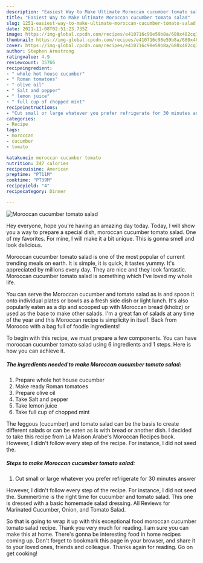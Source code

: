 ```yaml
---
description: "Easiest Way to Make Ultimate Moroccan cucumber tomato salad"
title: "Easiest Way to Make Ultimate Moroccan cucumber tomato salad"
slug: 1251-easiest-way-to-make-ultimate-moroccan-cucumber-tomato-salad
date: 2021-11-08T02:51:23.735Z
image: https://img-global.cpcdn.com/recipes/e410716c98e59b8a/680x482cq70/moroccan-cucumber-tomato-salad-recipe-main-photo.jpg
thumbnail: https://img-global.cpcdn.com/recipes/e410716c98e59b8a/680x482cq70/moroccan-cucumber-tomato-salad-recipe-main-photo.jpg
cover: https://img-global.cpcdn.com/recipes/e410716c98e59b8a/680x482cq70/moroccan-cucumber-tomato-salad-recipe-main-photo.jpg
author: Stephen Armstrong
ratingvalue: 4.9
reviewcount: 35766
recipeingredient:
- " whole hot house cucumber"
- " Roman tomatoes"
- " olive oil"
- " Salt and pepper"
- " lemon juice"
- " full cup of chopped mint"
recipeinstructions:
- "Cut small or large whatever you prefer refrigerate for 30 minutes answer"
categories:
- Recipe
tags:
- moroccan
- cucumber
- tomato

katakunci: moroccan cucumber tomato 
nutrition: 247 calories
recipecuisine: American
preptime: "PT11M"
cooktime: "PT39M"
recipeyield: "4"
recipecategory: Dinner

---
```



![Moroccan cucumber tomato salad](https://img-global.cpcdn.com/recipes/e410716c98e59b8a/680x482cq70/moroccan-cucumber-tomato-salad-recipe-main-photo.jpg)

Hey everyone, hope you're having an amazing day today. Today, I will show you a way to prepare a special dish, moroccan cucumber tomato salad. One of my favorites. For mine, I will make it a bit unique. This is gonna smell and look delicious.

Moroccan cucumber tomato salad is one of the most popular of current trending meals on earth. It is simple, it is quick, it tastes yummy. It's appreciated by millions every day. They are nice and they look fantastic. Moroccan cucumber tomato salad is something which I've loved my whole life.

You can serve the Moroccan cucumber and tomato salad as is and spoon it onto individual plates or bowls as a fresh side dish or light lunch. It&#39;s also popularly eaten as a dip and scooped up with Moroccan bread (khobz) or used as the base to make other salads. I&#39;m a great fan of salads at any time of the year and this Moroccan recipe is simplicity in itself. Back from Morocco with a bag full of foodie ingredients!


To begin with this recipe, we must prepare a few components. You can have moroccan cucumber tomato salad using 6 ingredients and 1 steps. Here is how you can achieve it.

<!--inarticleads1-->

##### The ingredients needed to make Moroccan cucumber tomato salad:

1. Prepare  whole hot house cucumber
1. Make ready  Roman tomatoes
1. Prepare  olive oil
1. Take  Salt and pepper
1. Take  lemon juice
1. Take  full cup of chopped mint


The feggous (cucumber) and tomato salad can be the basis to create different salads or can be eaten as is with bread or another dish. I decided to take this recipe from La Maison Arabe&#39;s Moroccan Recipes book. However, I didn&#39;t follow every step of the recipe. For instance, I did not seed the. 

<!--inarticleads2-->

##### Steps to make Moroccan cucumber tomato salad:

1. Cut small or large whatever you prefer refrigerate for 30 minutes answer


However, I didn&#39;t follow every step of the recipe. For instance, I did not seed the. Summertime is the right time for cucumber and tomato salad. This one is dressed with a basic homemade salad dressing. All Reviews for Marinated Cucumber, Onion, and Tomato Salad. 

So that is going to wrap it up with this exceptional food moroccan cucumber tomato salad recipe. Thank you very much for reading. I am sure you can make this at home. There's gonna be interesting food in home recipes coming up. Don't forget to bookmark this page in your browser, and share it to your loved ones, friends and colleague. Thanks again for reading. Go on get cooking!
